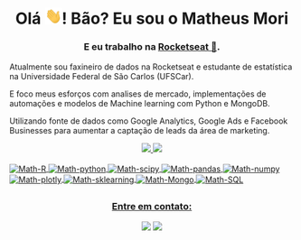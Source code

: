 <h1 align="center">Olá <img src="https://github.com/mori-mkm/mori-mkm/blob/main/wave.gif" width="30px">! Bão? Eu sou o  Matheus Mori</h1>
<h3 align="center">E eu trabalho na <a href="https://rocketseat.com.br" target="blank">Rocketseat 🚀</a>.</h3>

Atualmente sou faxineiro de dados na Rocketseat e estudante de estatística na Universidade Federal de São Carlos (UFSCar). 

E foco meus esforços com analises de mercado, implementações de automações e modelos de Machine learning com Python e MongoDB.  

Utilizando fonte de dados como Google Analytics, Google Ads e Facebook Businesses para aumentar a captação de leads da área de marketing. 

<div align="center" />
  <a href="https://github.com/mori-mkm">
  <img height="180em" src="https://github-readme-stats.vercel.app/api?username=mori-mkm&show_icons=true&theme=material-palenight&include_all_commits=true&count_private=true"/>
  <img height="180em" src="https://github-readme-stats.vercel.app/api/top-langs/?username=mori-mkm&layout=compact&langs_count=7&theme=material-palenight"/>
</div>
<div style="display: inline_block"><br>
  <img align="center" alt="Math-R" src="https://img.shields.io/badge/R-276DC3?style=for-the-badge&logo=r&logoColor=white"> 
  <img align="center" alt="Math-python" src="https://img.shields.io/badge/Python-3776AB?style=for-the-badge&logo=python&logoColor=white">
  <img align="center" alt="Math-scipy" src="https://img.shields.io/badge/SciPy-%230C55A5.svg?style=for-the-badge&logo=scipy&logoColor=%white">
  <img align="center" alt="Math-pandas" src="https://img.shields.io/badge/pandas-%23150458.svg?style=for-the-badge&logo=pandas&logoColor=white"> 
  <img align="center" alt="Math-numpy" src="https://img.shields.io/badge/numpy-%23013243.svg?style=for-the-badge&logo=numpy&logoColor=white">
  <img align="center" alt="Math-plotly" src="https://img.shields.io/badge/Plotly-%233F4F75.svg?style=for-the-badge&logo=plotly&logoColor=white">
  <img align="center" alt="Math-sklearning" src="https://img.shields.io/badge/scikit--learn-%23F7931E.svg?style=for-the-badge&logo=scikit-learn&logoColor=white">
  <img align="center" alt="Math-Mongo" src="https://img.shields.io/badge/MongoDB-4EA94B?style=for-the-badge&logo=mongodb&logoColor=white">
  <img align="center" alt="Math-SQL" src="https://img.shields.io/badge/MySQL-00000F?style=for-the-badge&logo=mysql&logoColor=white">

  
<div align="center" />
  
  ##

### Entre em contato:
<div> 

</a> 
  <a href = "mailto:matheus.mori@rocketseat.team"><img src="https://img.shields.io/badge/-Gmail-%23333?style=for-the-badge&logo=gmail&logoColor=white" target="_blank"></a>
  <a href="https://www.linkedin.com/in/matheus-mori" target="_blank"><img src="https://img.shields.io/badge/-LinkedIn-%230077B5?style=for-the-badge&logo=linkedin&logoColor=white" target="_blank"></a> 

</div>
